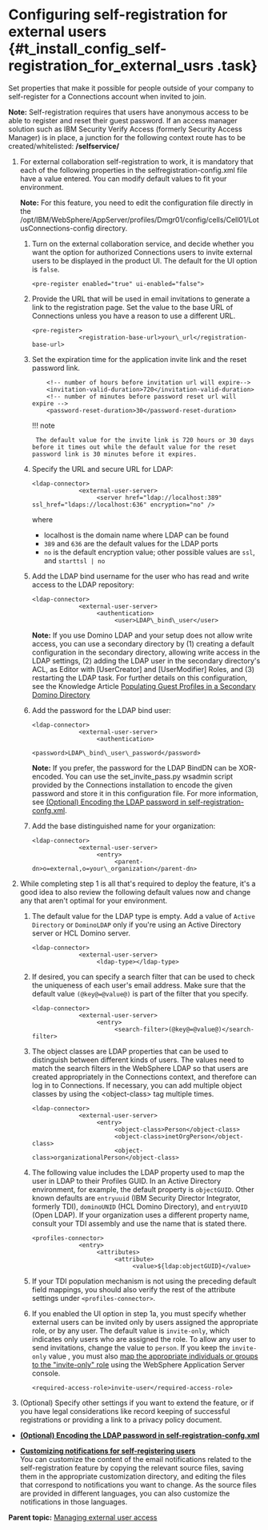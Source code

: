 # Configuring self-registration for external users {#t_install_config_self-registration_for_external_usrs .task}

Set properties that make it possible for people outside of your company to self-register for a Connections account when invited to join.

**Note:** Self-registration requires that users have anonymous access to be able to register and reset their guest password. If an access manager solution such as IBM Security Verify Access (formerly Security Access Manager) is in place, a junction for the following context route has to be created/whitelisted: **/selfservice/**

1.  For external collaboration self-registration to work, it is mandatory that each of the following properties in the selfregistration-config.xml file have a value entered. You can modify default values to fit your environment.

    **Note:** For this feature, you need to edit the configuration file directly in the /opt/IBM/WebSphere/AppServer/profiles/Dmgr01/config/cells/Cell01/LotusConnections-config directory.

    1.  Turn on the external collaboration service, and decide whether you want the option for authorized Connections users to invite external users to be displayed in the product UI. The default for the UI option is `false`.

        ```
        <pre-register enabled="true" ui-enabled="false">
        ```

    2.  Provide the URL that will be used in email invitations to generate a link to the registration page. Set the value to the base URL of Connections unless you have a reason to use a different URL.

        ```
        <pre-register>
                     <registration-base-url>your\_url</registration-base-url> 
        ```

    3. Set the expiration time for the application invite link and the reset password link.

        ```
            <!-- number of hours before invitation url will expire-->
            <invitation-valid-duration>720</invitation-valid-duration>
            <!-- number of minutes before password reset url will expire -->
            <password-reset-duration>30</password-reset-duration>
        ```
        !!! note

            The default value for the invite link is 720 hours or 30 days before it times out while the default value for the reset password link is 30 minutes before it expires.


    4. Specify the URL and secure URL for LDAP:

        ```
        <ldap-connector>
                     <external-user-server>
                          <server href="ldap://localhost:389" ssl_href="ldaps://localhost:636" encryption="no" />
        ```

        where

        -   localhost is the domain name where LDAP can be found
        -   `389` and `636` are the default values for the LDAP ports
        -   `no` is the default encryption value; other possible values are `ssl`, and `starttsl | no`

    5.  Add the LDAP bind username for the user who has read and write access to the LDAP repository:

        ```
        <ldap-connector>
                     <external-user-server>
                          <authentication>
                               <user>LDAP\_bind\_user</user>
        ```

        **Note:** If you use Domino LDAP and your setup does not allow write access, you can use a secondary directory by \(1\) creating a default configuration in the secondary directory, allowing write access in the LDAP settings, \(2\) adding the LDAP user in the secondary directory's ACL, as Editor with \[UserCreator\] and \[UserModifier\] Roles, and \(3\) restarting the LDAP task. For further details on this configuration, see the Knowledge Article [Populating Guest Profiles in a Secondary Domino Directory](https://support.hcltechsw.com/csm?id=kb_article&sysparm_article=KB0081243)

    6.  Add the password for the LDAP bind user:

        ```
        <ldap-connector>
                     <external-user-server>
                          <authentication>
                               <password>LDAP\_bind\_user\_password</password>
        ```

        **Note:** If you prefer, the password for the LDAP BindDN can be XOR-encoded. You can use the set\_invite\_pass.py wsadmin script provided by the Connections installation to encode the given password and store it in this configuration file. For more information, see [\(Optional\) Encoding the LDAP password in self-registration-confg.xml](t_admin_encode_ldap_pwd_self-reg.md).

    7.  Add the base distinguished name for your organization:

        ```
        <ldap-connector>
                     <external-user-server>
                          <entry>
                               <parent-dn>o=external,o=your\_organization</parent-dn>
        ```

2.  While completing step 1 is all that's required to deploy the feature, it's a good idea to also review the following default values now and change any that aren't optimal for your environment.

    1.  The default value for the LDAP type is empty. Add a value of `Active Directory` or `DominoLDAP` only if you're using an Active Directory server or HCL Domino server.

        ```
        <ldap-connector>
                     <external-user-server>
                          <ldap-type></ldap-type>
        ```

    2.  If desired, you can specify a search filter that can be used to check the uniqueness of each user's email address. Make sure that the default value `(@key@=@value@)` is part of the filter that you specify.

        ```
        <ldap-connector>
                     <external-user-server>
                          <entry>
                               <search-filter>(@key@=@value@)</search-filter>
        ```

    3.  The object classes are LDAP properties that can be used to distinguish between different kinds of users. The values need to match the search filters in the WebSphere LDAP so that users are created appropriately in the Connections context, and therefore can log in to Connections. If necessary, you can add multiple object classes by using the <object-class\> tag multiple times.

        ```
        <ldap-connector>
                     <external-user-server>
                          <entry>
                               <object-class>Person</object-class>
                               <object-class>inetOrgPerson</object-class>
                               <object-class>organizationalPerson</object-class>
        ```

    4.  The following value includes the LDAP property used to map the user in LDAP to their Profiles GUID. In an Active Directory environment, for example, the default property is `objectGUID`. Other known defaults are `entryuuid` \(IBM Security Director Integrator, formerly TDI\), `dominoUNID` \(HCL Domino Directory\), and `entryUUID` \(Open LDAP\). If your organization uses a different property name, consult your TDI assembly and use the name that is stated there.

        ```
        <profiles-connector>
                     <entry>
                          <attributes>
                               <attribute>
                                    <value>${ldap:objectGUID}</value>
        ```

    5.  If your TDI population mechanism is not using the preceding default field mappings, you should also verify the rest of the attribute settings under `<profiles-connector>`.

    6.  If you enabled the UI option in step 1a, you must specify whether external users can be invited only by users assigned the appropriate role, or by any user. The default value is `invite-only`, which indicates only users who are assigned the role. To allow any user to send invitations, change the value to `person`. If you keep the `invite-only` value , you must also [map the appropriate individuals or groups to the "invite-only" role](t_admin_common_user_roles_assign.md) using the WebSphere Application Server console.

        ```
        <required-access-role>invite-user</required-access-role>
        ```

3.  \(Optional\) Specify other settings if you want to extend the feature, or if you have legal considerations like record keeping of successful registrations or providing a link to a privacy policy document.


-   **[\(Optional\) Encoding the LDAP password in self-registration-confg.xml](../admin/t_admin_encode_ldap_pwd_self-reg.md)**  

-   **[Customizing notifications for self-registering users](../admin/c_admin_customize_self-registration_notifications.md)**  
You can customize the content of the email notifications related to the self-registration feature by copying the relevant source files, saving them in the appropriate customization directory, and editing the files that correspond to notifications you want to change. As the source files are provided in different languages, you can also customize the notifications in those languages.

**Parent topic:** [Managing external user access](../admin/c_admin_common_manage_ext_user.md)

